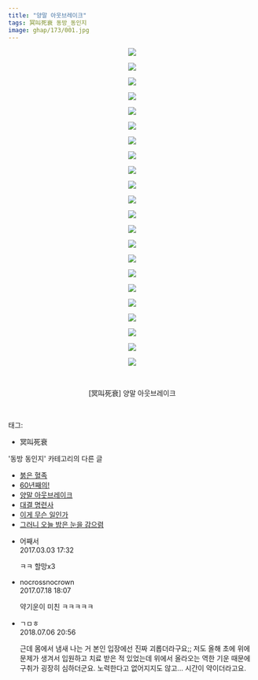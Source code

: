 ```yaml
---
title: "양말 아웃브레이크"
tags: 冥叫死衰 동방_동인지
image: ghap/173/001.jpg
---
```

<div class="article">
<p style="text-align: center; clear: none; float: none;"><img src="{{ site.nasurl }}/ghap/173/001.jpg"/></p>
<p style="text-align: center; clear: none; float: none;"><img src="{{ site.nasurl }}/ghap/173/002.jpg"/></p>
<p style="text-align: center; clear: none; float: none;"><img src="{{ site.nasurl }}/ghap/173/003.jpg"/></p>
<p style="text-align: center; clear: none; float: none;"><img src="{{ site.nasurl }}/ghap/173/004.jpg"/></p>
<p style="text-align: center; clear: none; float: none;"><img src="{{ site.nasurl }}/ghap/173/005.jpg"/></p>
<p style="text-align: center; clear: none; float: none;"><img src="{{ site.nasurl }}/ghap/173/006.jpg"/></p>
<p style="text-align: center; clear: none; float: none;"><img src="{{ site.nasurl }}/ghap/173/007.jpg"/></p>
<p style="text-align: center; clear: none; float: none;"><img src="{{ site.nasurl }}/ghap/173/008.jpg"/></p>
<p style="text-align: center; clear: none; float: none;"><img src="{{ site.nasurl }}/ghap/173/009.jpg"/></p>
<p style="text-align: center; clear: none; float: none;"><img src="{{ site.nasurl }}/ghap/173/010.jpg"/></p>
<p style="text-align: center; clear: none; float: none;"><img src="{{ site.nasurl }}/ghap/173/011.jpg"/></p>
<p style="text-align: center; clear: none; float: none;"><img src="{{ site.nasurl }}/ghap/173/012.jpg"/></p>
<p style="text-align: center; clear: none; float: none;"><img src="{{ site.nasurl }}/ghap/173/013.jpg"/></p>
<p style="text-align: center; clear: none; float: none;"><img src="{{ site.nasurl }}/ghap/173/014.jpg"/></p>
<p style="text-align: center; clear: none; float: none;"><img src="{{ site.nasurl }}/ghap/173/015.jpg"/></p>
<p style="text-align: center; clear: none; float: none;"><img src="{{ site.nasurl }}/ghap/173/016.jpg"/></p>
<p style="text-align: center; clear: none; float: none;"><img src="{{ site.nasurl }}/ghap/173/017.jpg"/></p>
<p style="text-align: center; clear: none; float: none;"><img src="{{ site.nasurl }}/ghap/173/018.jpg"/></p>
<p style="text-align: center; clear: none; float: none;"><img src="{{ site.nasurl }}/ghap/173/019.jpg"/></p>
<p style="text-align: center; clear: none; float: none;"><img src="{{ site.nasurl }}/ghap/173/020.jpg"/></p>
<p style="text-align: center; clear: none; float: none;"><img src="{{ site.nasurl }}/ghap/173/021.jpg"/></p>
<p style="text-align: center; clear: none; float: none;"><img src="{{ site.nasurl }}/ghap/173/022.jpg"/></p>
<p style="text-align: center; clear: none; float: none;"><br/></p>
<p style="text-align: center; clear: none; float: none;">[冥叫死衰] 양말 아웃브레이크</p>
<p><br/></p>
</div><div class="tagTrail">
<p>태그: </p>
<ul>
<li>冥叫死衰</li>
</ul>
</div><div class="another">
<p>'동방 동인지' 카테고리의 다른 글</p>
<ul>
<li><a href="/2016-06-18-ghap_175">붉은 혈족</a></li>
<li><a href="/2016-06-18-ghap_174">60년째의!</a></li>
<li><a href="/2016-06-18-ghap_173">양말 아웃브레이크</a></li>
<li><a href="/2016-06-18-ghap_172">대결 명련사</a></li>
<li><a href="/2016-06-18-ghap_171">이게 무슨 일인가</a></li>
<li><a href="/2016-06-18-ghap_169">그러니 오늘 밤은 눈을 감으렴</a></li>
</ul>
</div><div class="cb_module cb_fluid">
<div class="cb_wrt cb_profile">
<div class="comment">
<ul>
<li class="cb_thumb_off" id="comment14930433">
<div class="cb_comment_area">
<div class="cb_info_area">
<div class="cb_section">
<span class="cb_nick_name">어째서</span>
</div>
<div class="cb_section">
<span class="cb_date">2017.03.03 17:32 </span>
</div>
</div>
<div class="cb_dsc_comment">
<p class="cb_dsc">
											ㅋㅋ 할망x3
										</p>
</div>
</div></li>
<li class="cb_thumb_off" id="comment15038617">
<div class="cb_comment_area">
<div class="cb_info_area">
<div class="cb_section">
<span class="cb_nick_name">nocrossnocrown</span>
</div>
<div class="cb_section">
<span class="cb_date">2017.07.18 18:07 </span>
</div>
</div>
<div class="cb_dsc_comment">
<p class="cb_dsc">
											약기운이 미친 ㅋㅋㅋㅋㅋ
										</p>
</div>
</div></li>
<li class="cb_thumb_off" id="comment15281655">
<div class="cb_comment_area">
<div class="cb_info_area">
<div class="cb_section">
<span class="cb_nick_name">ㄱㅁㅎ</span>
</div>
<div class="cb_section">
<span class="cb_date">2018.07.06 20:56 </span>
</div>
</div>
<div class="cb_dsc_comment">
<p class="cb_dsc">
											근데 몸에서 냄새 나는 거 본인 입장에선 진짜 괴롭더라구요;; 저도 올해 초에 위에 문제가 생겨서 입원하고 치료 받은 적 있었는데 위에서 올라오는 역한 기운 때문에 구취가 굉장히 심하더군요. 노력한다고 없어지지도 않고... 시간이 약이더라고요.
										</p>
</div>
</div></li>
</ul>
</div>
</div><!-- commentList close -->
</div>